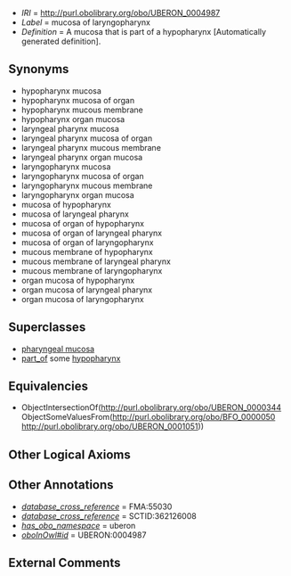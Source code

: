  * *IRI* = http://purl.obolibrary.org/obo/UBERON_0004987
 * *Label* = mucosa of laryngopharynx
 * *Definition* = A mucosa that is part of a hypopharynx [Automatically generated definition].

## Synonyms

 * hypopharynx mucosa
 * hypopharynx mucosa of organ
 * hypopharynx mucous membrane
 * hypopharynx organ mucosa
 * laryngeal pharynx mucosa
 * laryngeal pharynx mucosa of organ
 * laryngeal pharynx mucous membrane
 * laryngeal pharynx organ mucosa
 * laryngopharynx mucosa
 * laryngopharynx mucosa of organ
 * laryngopharynx mucous membrane
 * laryngopharynx organ mucosa
 * mucosa of hypopharynx
 * mucosa of laryngeal pharynx
 * mucosa of organ of hypopharynx
 * mucosa of organ of laryngeal pharynx
 * mucosa of organ of laryngopharynx
 * mucous membrane of hypopharynx
 * mucous membrane of laryngeal pharynx
 * mucous membrane of laryngopharynx
 * organ mucosa of hypopharynx
 * organ mucosa of laryngeal pharynx
 * organ mucosa of laryngopharynx

## Superclasses

 * [pharyngeal mucosa](../../UBERON/55/UBERON_0000355.md)
 * [part_of](../../BFO/50/BFO_0000050.md) some [hypopharynx](../../UBERON/51/UBERON_0001051.md)

## Equivalencies

 * ObjectIntersectionOf(<http://purl.obolibrary.org/obo/UBERON_0000344> ObjectSomeValuesFrom(<http://purl.obolibrary.org/obo/BFO_0000050> <http://purl.obolibrary.org/obo/UBERON_0001051>))

## Other Logical Axioms


## Other Annotations

 * *[database_cross_reference](../../ef/oboInOwl#hasDbXref.md)* = FMA:55030
 * *[database_cross_reference](../../ef/oboInOwl#hasDbXref.md)* = SCTID:362126008
 * *[has_obo_namespace](../../ce/oboInOwl#hasOBONamespace.md)* = uberon
 * *[oboInOwl#id](../../id/oboInOwl#id.md)* = UBERON:0004987

## External Comments

